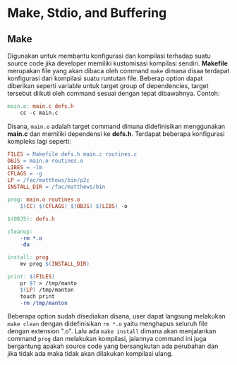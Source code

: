 # Make, Stdio, and Buffering

## Make
Digunakan untuk membantu konfigurasi dan kompilasi terhadap suatu source code
jika developer memiliki kustomisasi kompilasi sendiri. **Makefile** merupakan
file yang akan dibaca oleh command `make` dimana disaa terdapat konfigurasi dari
kompilasi suatu runtutan file. Beberap option dapat diberikan seperti variable
untuk target group of dependencies, target tersebut diikuti oleh command sesuai
dengan tepat dibawahnya. Contoh:

```makefile
main.o: main.c defs.h
    cc -c main.c
```

Disana, `main.o` adalah target command dimana didefinisikan menggunakan
**main.c** dan memiliki dependensi ke **defs.h**. Terdapat beberapa konfigurasi
kompleks lagi seperti:

```makefile
FILES = Makefile defs.h main.c routines.c
OBJS = main.o routines.o
LIBES = -lm
CFLAGS = -g
LP = /fac/matthews/bin/p2c
INSTALL_DIR = /fac/matthews/bin

prog: main.o routines.o
    $(CC) $(CFLAGS) $(OBJS) $(LIBS) -o

$(OBJS): defs.h

cleanup:
    -rm *.o
    -du

install: prog
    mv prog $(INSTALL_DIR)

print: $(FILES)
    pr $? > /tmp/manto
    $(LP) /tmp/manton
    touch print
    -rm /tmp/manton
```

Beberapa option sudah disediakan disana, user dapat langsung melakukan
`make clean` dengan didefinisikan `rm *.o` yaitu menghapus seluruh file dengan
extension ".o". Lalu ada `make install` dimana akan menjalankan command `prog`
dan melakukan kompilasi, jalannya command ini juga bergantung apakah source code
yang bersangkutan ada perubahan dan jika tidak ada maka tidak akan dilakukan
kompilasi ulang.
